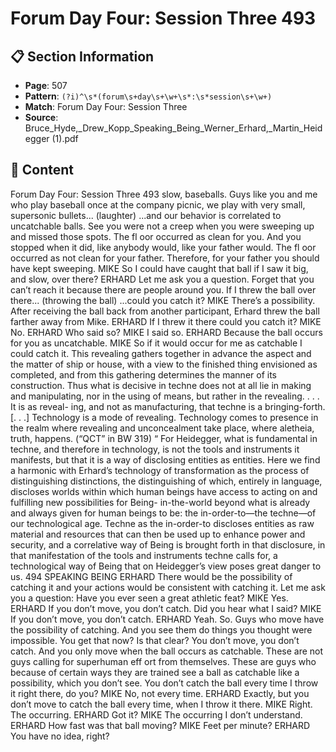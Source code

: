 # Forum Day Four: Session Three 493

## 📋 Section Information

- **Page**: 507
- **Pattern**: `(?i)^\s*(forum\s+day\s+\w+\s*:\s*session\s+\w+)`
- **Match**: Forum Day Four: Session Three
- **Source**: Bruce_Hyde,_Drew_Kopp_Speaking_Being_Werner_Erhard,_Martin_Heidegger (1).pdf

## 📄 Content

Forum Day Four: Session Three 493
slow, baseballs. Guys like you and me who play baseball once at the company picnic, we play
with very small, supersonic bullets...
(laughter)
...and our behavior is correlated to uncatchable balls. See you were not a creep when you were
sweeping up and missed those spots. The fl oor occurred as clean for you. And you stopped
when it did, like anybody would, like your father would. The fl oor occurred as not clean for
your father. Therefore, for your father you should have kept sweeping.
MIKE
So I could have caught that ball if I saw it big, and slow, over there?
ERHARD
Let me ask you a question. Forget that you can’t reach it because there are people around you. If
I threw the ball over there...
(throwing the ball)
...could you catch it?
MIKE
There’s a possibility.
After receiving the ball back from another participant, Erhard threw the ball farther away from
Mike.
ERHARD
If I threw it there could you catch it?
MIKE
No.
ERHARD
Who said so?
MIKE
I said so.
ERHARD
Because the ball occurs for you as uncatchable.
MIKE
So if it would occur for me as catchable I could catch it.
This revealing gathers together in advance
the aspect and the matter of ship or house,
with a view to the finished thing envisioned as
completed, and from this gathering determines
the manner of its construction. Thus what is
decisive in techne does not at all lie in making
and manipulating, nor in the using of means,
but rather in the revealing. . . . It is as reveal-
ing, and not as manufacturing, that techne is a
bringing-forth. [. . .] Technology is a mode of
revealing. Technology comes to presence in the
realm where revealing and unconcealment take
place, where aletheia, truth, happens.
(“QCT” in BW 319)
“
For Heidegger, what is fundamental in techne, and therefore in
technology, is not the tools and instruments it manifests, but
that it is a way of disclosing entities as entities. Here we find
a harmonic with Erhard’s technology of transformation as the
process of distinguishing distinctions, the distinguishing of which,
entirely in language, discloses worlds within which human beings
have access to acting on and fulfilling new possibilities for Being-
in-the-world beyond what is already and always given for human
beings to be: the in-order-to—the techne—of our technological age.
Techne as the in-order-to discloses entities as raw material and
resources that can then be used up to enhance power and security,
and a correlative way of Being is brought forth in that disclosure,
in that manifestation of the tools and instruments techne calls for,
a technological way of Being that on Heidegger’s view poses great
danger to us.
494
SPEAKING BEING
ERHARD
There would be the possibility of catching it and your actions would be consistent with catching
it. Let me ask you a question: Have you ever seen a great athletic feat?
MIKE
Yes.
ERHARD
If you don’t move, you don’t catch. Did you hear what I said?
MIKE
If you don’t move, you don’t catch.
ERHARD
Yeah. So. Guys who move have the possibility of catching. And you see them do things you
thought were impossible. You get that now? Is that clear? You don’t move, you don’t catch. And
you only move when the ball occurs as catchable. These are not guys calling for superhuman
eff ort from themselves. These are guys who because of certain ways they are trained see a ball
as catchable like a possibility, which you don’t see. You don’t catch the ball every time I throw it
right there, do you?
MIKE
No, not every time.
ERHARD
Exactly, but you don’t move to catch the ball every time, when I throw it there.
MIKE
Right. The occurring.
ERHARD
Got it?
MIKE
The occurring I don’t understand.
ERHARD
How fast was that ball moving?
MIKE
Feet per minute?
ERHARD
You have no idea, right?